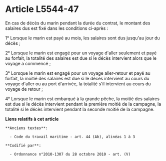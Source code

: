 # Article L5544-47

En cas de décès du marin pendant la durée du contrat, le montant des salaires dus est fixé dans les conditions ci-après :

1° Lorsque le marin est payé au mois, les salaires sont dus jusqu'au jour du décès ;

2° Lorsque le marin est engagé pour un voyage d'aller seulement et payé au forfait, la totalité des salaires est due si le
décès intervient alors que le voyage a commencé ;

3° Lorsque le marin est engagé pour un voyage aller-retour et payé au forfait, la moitié des salaires est due si le décès
intervient au cours du voyage d'aller ou au port d'arrivée, la totalité s'il intervient au cours du voyage de retour ;

4° Lorsque le marin est embarqué à la grande pêche, la moitié des salaires est due si le décès intervient pendant la première
moitié de la campagne, la totalité si le décès intervient pendant la seconde moitié de la campagne.

**Liens relatifs à cet article**

	**Anciens textes**:

	  - Code du travail maritime - art. 44 (Ab), alinéas 1 à 3

	**Codifié par**:

	  - Ordonnance n°2010-1307 du 28 octobre 2010 - art. (V)
